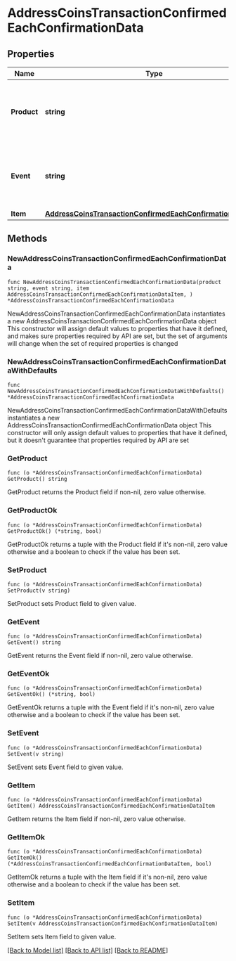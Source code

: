 # AddressCoinsTransactionConfirmedEachConfirmationData

## Properties

Name | Type | Description | Notes
------------ | ------------- | ------------- | -------------
**Product** | **string** | Represents the Crypto APIs 2.0 product which sends the callback. | 
**Event** | **string** | Defines the specific event, for which a callback subscription is set. | 
**Item** | [**AddressCoinsTransactionConfirmedEachConfirmationDataItem**](AddressCoinsTransactionConfirmedEachConfirmationDataItem.md) |  | 

## Methods

### NewAddressCoinsTransactionConfirmedEachConfirmationData

`func NewAddressCoinsTransactionConfirmedEachConfirmationData(product string, event string, item AddressCoinsTransactionConfirmedEachConfirmationDataItem, ) *AddressCoinsTransactionConfirmedEachConfirmationData`

NewAddressCoinsTransactionConfirmedEachConfirmationData instantiates a new AddressCoinsTransactionConfirmedEachConfirmationData object
This constructor will assign default values to properties that have it defined,
and makes sure properties required by API are set, but the set of arguments
will change when the set of required properties is changed

### NewAddressCoinsTransactionConfirmedEachConfirmationDataWithDefaults

`func NewAddressCoinsTransactionConfirmedEachConfirmationDataWithDefaults() *AddressCoinsTransactionConfirmedEachConfirmationData`

NewAddressCoinsTransactionConfirmedEachConfirmationDataWithDefaults instantiates a new AddressCoinsTransactionConfirmedEachConfirmationData object
This constructor will only assign default values to properties that have it defined,
but it doesn't guarantee that properties required by API are set

### GetProduct

`func (o *AddressCoinsTransactionConfirmedEachConfirmationData) GetProduct() string`

GetProduct returns the Product field if non-nil, zero value otherwise.

### GetProductOk

`func (o *AddressCoinsTransactionConfirmedEachConfirmationData) GetProductOk() (*string, bool)`

GetProductOk returns a tuple with the Product field if it's non-nil, zero value otherwise
and a boolean to check if the value has been set.

### SetProduct

`func (o *AddressCoinsTransactionConfirmedEachConfirmationData) SetProduct(v string)`

SetProduct sets Product field to given value.


### GetEvent

`func (o *AddressCoinsTransactionConfirmedEachConfirmationData) GetEvent() string`

GetEvent returns the Event field if non-nil, zero value otherwise.

### GetEventOk

`func (o *AddressCoinsTransactionConfirmedEachConfirmationData) GetEventOk() (*string, bool)`

GetEventOk returns a tuple with the Event field if it's non-nil, zero value otherwise
and a boolean to check if the value has been set.

### SetEvent

`func (o *AddressCoinsTransactionConfirmedEachConfirmationData) SetEvent(v string)`

SetEvent sets Event field to given value.


### GetItem

`func (o *AddressCoinsTransactionConfirmedEachConfirmationData) GetItem() AddressCoinsTransactionConfirmedEachConfirmationDataItem`

GetItem returns the Item field if non-nil, zero value otherwise.

### GetItemOk

`func (o *AddressCoinsTransactionConfirmedEachConfirmationData) GetItemOk() (*AddressCoinsTransactionConfirmedEachConfirmationDataItem, bool)`

GetItemOk returns a tuple with the Item field if it's non-nil, zero value otherwise
and a boolean to check if the value has been set.

### SetItem

`func (o *AddressCoinsTransactionConfirmedEachConfirmationData) SetItem(v AddressCoinsTransactionConfirmedEachConfirmationDataItem)`

SetItem sets Item field to given value.



[[Back to Model list]](../README.md#documentation-for-models) [[Back to API list]](../README.md#documentation-for-api-endpoints) [[Back to README]](../README.md)


